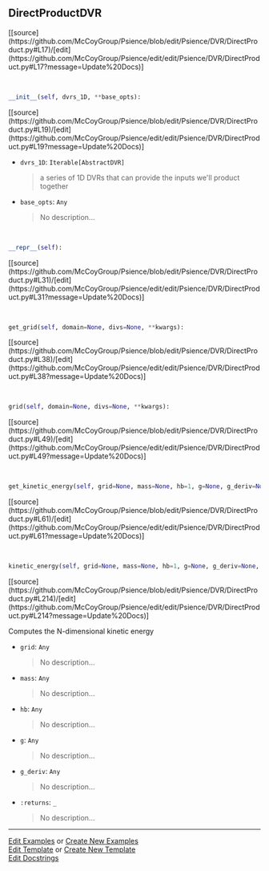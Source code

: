 ## <a id="Psience.DVR.DirectProduct.DirectProductDVR">DirectProductDVR</a> 
<div class="docs-source-link" markdown="1">
[[source](https://github.com/McCoyGroup/Psience/blob/edit/Psience/DVR/DirectProduct.py#L17)/[edit](https://github.com/McCoyGroup/Psience/edit/edit/Psience/DVR/DirectProduct.py#L17?message=Update%20Docs)]
</div>



<a id="Psience.DVR.DirectProduct.DirectProductDVR.__init__" class="docs-object-method">&nbsp;</a> 
```python
__init__(self, dvrs_1D, **base_opts): 
```
<div class="docs-source-link" markdown="1">
[[source](https://github.com/McCoyGroup/Psience/blob/edit/Psience/DVR/DirectProduct.py#L19)/[edit](https://github.com/McCoyGroup/Psience/edit/edit/Psience/DVR/DirectProduct.py#L19?message=Update%20Docs)]
</div>


- `dvrs_1D`: `Iterable[AbstractDVR]`
    >a series of 1D DVRs that can provide the inputs we'll product together
- `base_opts`: `Any`
    >No description...

<a id="Psience.DVR.DirectProduct.DirectProductDVR.__repr__" class="docs-object-method">&nbsp;</a> 
```python
__repr__(self): 
```
<div class="docs-source-link" markdown="1">
[[source](https://github.com/McCoyGroup/Psience/blob/edit/Psience/DVR/DirectProduct.py#L31)/[edit](https://github.com/McCoyGroup/Psience/edit/edit/Psience/DVR/DirectProduct.py#L31?message=Update%20Docs)]
</div>

<a id="Psience.DVR.DirectProduct.DirectProductDVR.get_grid" class="docs-object-method">&nbsp;</a> 
```python
get_grid(self, domain=None, divs=None, **kwargs): 
```
<div class="docs-source-link" markdown="1">
[[source](https://github.com/McCoyGroup/Psience/blob/edit/Psience/DVR/DirectProduct.py#L38)/[edit](https://github.com/McCoyGroup/Psience/edit/edit/Psience/DVR/DirectProduct.py#L38?message=Update%20Docs)]
</div>

<a id="Psience.DVR.DirectProduct.DirectProductDVR.grid" class="docs-object-method">&nbsp;</a> 
```python
grid(self, domain=None, divs=None, **kwargs): 
```
<div class="docs-source-link" markdown="1">
[[source](https://github.com/McCoyGroup/Psience/blob/edit/Psience/DVR/DirectProduct.py#L49)/[edit](https://github.com/McCoyGroup/Psience/edit/edit/Psience/DVR/DirectProduct.py#L49?message=Update%20Docs)]
</div>

<a id="Psience.DVR.DirectProduct.DirectProductDVR.get_kinetic_energy" class="docs-object-method">&nbsp;</a> 
```python
get_kinetic_energy(self, grid=None, mass=None, hb=1, g=None, g_deriv=None, **kwargs): 
```
<div class="docs-source-link" markdown="1">
[[source](https://github.com/McCoyGroup/Psience/blob/edit/Psience/DVR/DirectProduct.py#L61)/[edit](https://github.com/McCoyGroup/Psience/edit/edit/Psience/DVR/DirectProduct.py#L61?message=Update%20Docs)]
</div>

<a id="Psience.DVR.DirectProduct.DirectProductDVR.kinetic_energy" class="docs-object-method">&nbsp;</a> 
```python
kinetic_energy(self, grid=None, mass=None, hb=1, g=None, g_deriv=None, **kwargs): 
```
<div class="docs-source-link" markdown="1">
[[source](https://github.com/McCoyGroup/Psience/blob/edit/Psience/DVR/DirectProduct.py#L214)/[edit](https://github.com/McCoyGroup/Psience/edit/edit/Psience/DVR/DirectProduct.py#L214?message=Update%20Docs)]
</div>

Computes the N-dimensional kinetic energy
- `grid`: `Any`
    >No description...
- `mass`: `Any`
    >No description...
- `hb`: `Any`
    >No description...
- `g`: `Any`
    >No description...
- `g_deriv`: `Any`
    >No description...
- `:returns`: `_`
    >No description...



___

[Edit Examples](https://github.com/McCoyGroup/Psience/edit/gh-pages/ci/examples/ci/docs/Psience/DVR/DirectProduct/DirectProductDVR.md) or 
[Create New Examples](https://github.com/McCoyGroup/Psience/new/gh-pages/?filename=ci/examples/ci/docs/Psience/DVR/DirectProduct/DirectProductDVR.md) <br/>
[Edit Template](https://github.com/McCoyGroup/Psience/edit/gh-pages/ci/docs/ci/docs/Psience/DVR/DirectProduct/DirectProductDVR.md) or 
[Create New Template](https://github.com/McCoyGroup/Psience/new/gh-pages/?filename=ci/docs/templates/ci/docs/Psience/DVR/DirectProduct/DirectProductDVR.md) <br/>
[Edit Docstrings](https://github.com/McCoyGroup/Psience/edit/edit/Psience/DVR/DirectProduct.py#L17?message=Update%20Docs)